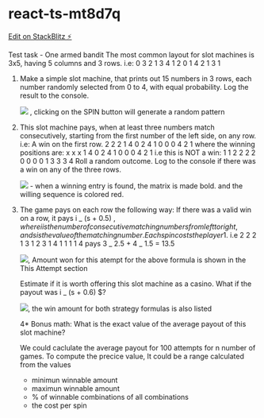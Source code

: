 # react-ts-mt8d7q

[Edit on StackBlitz ⚡️](https://stackblitz.com/edit/react-ts-mt8d7q)

Test task - One armed bandit
The most common layout for slot machines is 3x5, having 5 columns and 3 rows.
i.e:
0 3 2 1 3
4 1 2 0 1
4 2 1 3 1

1. Make a simple slot machine, that prints out 15 numbers in 3
   rows, each number randomly selected from 0 to 4, with equal
   probability. Log the result to the console.

   ![](https://i.imgur.com/JPxrqYv.png) , clicking on the SPIN button will generate a random pattern

2. This slot machine pays, when at least three numbers match
   consecutively, starting from the first number of the left side, on any
   row.
   i.e: A win on the first row.
   2 2 2 1 4
   0 2 4 1 0
   0 0 4 2 1
   where the winning positions are:
   x x x 1 4
   0 2 4 1 0
   0 0 4 2 1
   i.e this is NOT a win:
   1 1 2 2 2
   2 0 0 0 0
   1 3 3 3 4
   Roll a random outcome. Log to the console if there was a win on any of the three rows.

   ![](https://i.imgur.com/xGNhi4H.png) - when a winning entry is found, the matrix is made bold. and the willing sequence is colored red.

3. The game pays on each row the following way:
   If there was a valid win on a row, it pays i _ (s + 0.5) $, where i is the number of
consecutive matching numbers from left to right, and s is the value of the matching number.
Each spin costs the player 1$.
   i.e
   2 2 2 1 3
   1 2 3 1 4
   1 1 1 1 4
   pays 3 _ 2.5 + 4 \_ 1.5 = 13.5

   ![](https://i.imgur.com/8jsiAJv.png), Amount won for this atempt for the above formula is shown in the This Attempt section

   Estimate if it is worth offering this slot machine as a casino. What if the payout was i \_ (s +
   0.6) $?

   ![](https://i.imgur.com/hUsXLyK.png), the win amount for both strategy formulas is also listed

   4\* Bonus math:
   What is the exact value of the average payout of this slot machine?

   We could caclulate the average payout for 100 attempts for n number of games.
   To compute the precice value, It could be a range calculated from the values

   - minimun winnable amount
   - maximun winnable amount
   - % of winnable combinations of all combinations
   - the cost per spin
